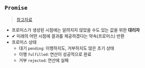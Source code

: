 ## `Promise`
> [참고자료](https://developer.mozilla.org/ko/docs/Web/JavaScript/Reference/Global_Objects/Promise)
- 프로미스가 생성된 시점에는 알려지지 않았을 수도 있는 값을 위한 **대리자**
- ✔ 미래의 어떤 시점에 결과를 제공하겠다는 약속(프로미스) 반환
- 프로미스 상태
  - 대기 `pending`: 이행하지도, 거부하지도 않은 초기 상태
  - 이행 `fulfilled`: 연산이 성공적으로 완료
  - 거부 `rejected`: 연산에 실패 

